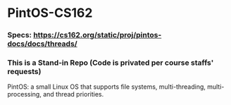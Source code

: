 # PintOS-CS162
### Specs: https://cs162.org/static/proj/pintos-docs/docs/threads/
### This is a Stand-in Repo (Code is privated per course staffs' requests)



PintOS: a small Linux OS that supports file systems, multi-threading, multi-processing, and thread priorities. 
